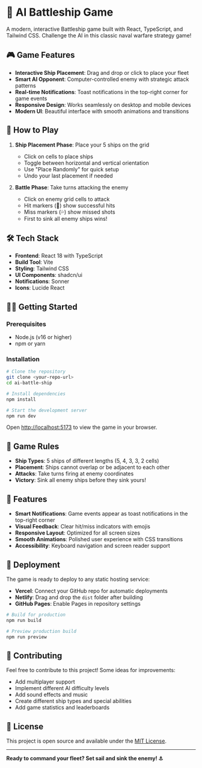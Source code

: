 # 🚢 AI Battleship Game

A modern, interactive Battleship game built with React, TypeScript, and Tailwind CSS. Challenge the AI in this classic naval warfare strategy game!

## 🎮 Game Features

- **Interactive Ship Placement**: Drag and drop or click to place your fleet
- **Smart AI Opponent**: Computer-controlled enemy with strategic attack patterns
- **Real-time Notifications**: Toast notifications in the top-right corner for game events
- **Responsive Design**: Works seamlessly on desktop and mobile devices
- **Modern UI**: Beautiful interface with smooth animations and transitions

## 🚀 How to Play

1. **Ship Placement Phase**: Place your 5 ships on the grid
   - Click on cells to place ships
   - Toggle between horizontal and vertical orientation
   - Use "Place Randomly" for quick setup
   - Undo your last placement if needed

2. **Battle Phase**: Take turns attacking the enemy
   - Click on enemy grid cells to attack
   - Hit markers (🎯) show successful hits
   - Miss markers (💦) show missed shots
   - First to sink all enemy ships wins!

## 🛠️ Tech Stack

- **Frontend**: React 18 with TypeScript
- **Build Tool**: Vite
- **Styling**: Tailwind CSS
- **UI Components**: shadcn/ui
- **Notifications**: Sonner
- **Icons**: Lucide React

## 🏃‍♂️ Getting Started

### Prerequisites

- Node.js (v16 or higher)
- npm or yarn

### Installation

```bash
# Clone the repository
git clone <your-repo-url>
cd ai-battle-ship

# Install dependencies
npm install

# Start the development server
npm run dev
```

Open [http://localhost:5173](http://localhost:5173) to view the game in your browser.

## 🎯 Game Rules

- **Ship Types**: 5 ships of different lengths (5, 4, 3, 3, 2 cells)
- **Placement**: Ships cannot overlap or be adjacent to each other
- **Attacks**: Take turns firing at enemy coordinates
- **Victory**: Sink all enemy ships before they sink yours!

## 🎨 Features

- **Smart Notifications**: Game events appear as toast notifications in the top-right corner
- **Visual Feedback**: Clear hit/miss indicators with emojis
- **Responsive Layout**: Optimized for all screen sizes
- **Smooth Animations**: Polished user experience with CSS transitions
- **Accessibility**: Keyboard navigation and screen reader support

## 🚀 Deployment

The game is ready to deploy to any static hosting service:

- **Vercel**: Connect your GitHub repo for automatic deployments
- **Netlify**: Drag and drop the `dist` folder after building
- **GitHub Pages**: Enable Pages in repository settings

```bash
# Build for production
npm run build

# Preview production build
npm run preview
```

## 🤝 Contributing

Feel free to contribute to this project! Some ideas for improvements:

- Add multiplayer support
- Implement different AI difficulty levels
- Add sound effects and music
- Create different ship types and special abilities
- Add game statistics and leaderboards

## 📝 License

This project is open source and available under the [MIT License](LICENSE).

---

**Ready to command your fleet? Set sail and sink the enemy! ⚓**